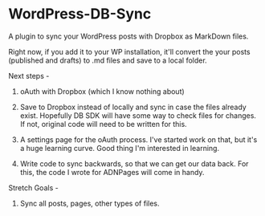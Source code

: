WordPress-DB-Sync
=================

A plugin to sync your WordPress posts with Dropbox as MarkDown files.

Right now, if you add it to your WP installation, it'll convert the your posts (published and drafts) 
to .md files and save to a local folder.

Next steps - 

1. oAuth with Dropbox (which I know nothing about)

2. Save to Dropbox instead of locally and sync in case the files already exist. Hopefully DB SDK 
will have some way to check files for changes. If not, original code will need to be written for this.

3. A settings page for the oAuth process. I've started work on that, but it's a huge learning curve. 
Good thing I'm interested in learning.

4. Write code to sync backwards, so that we can get our data back. For this, the code I wrote for ADNPages will 
come in handy.

Stretch Goals - 

1. Sync all posts, pages, other types of files.
